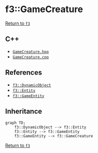 # f3::GameCreature

[Return to `f3`](/docs/f3.md)

## C++

- [`GameCreature.hpp`](/src/f3/GameCreature.hpp)
- [`GameCreature.cpp`](/src/f3/GameCreature.cpp)

## References

- [`f3::DynamicObject`](/docs/f3/DynamicObject.md)
- [`f3::Entity`](/docs/f3/Entity.md)
- [`f3::GameEntity`](/docs/f3/GameEntity.md)

## Inheritance

```mermaid
graph TD;
    f3::DynamicObject --> f3::Entity
    f3::Entity --> f3::GameEntity
    f3::GameEntity --> f3::GameCreature
```

[Return to `f3`](/docs/f3.md)